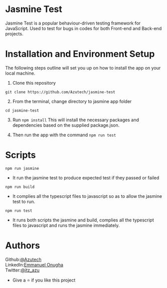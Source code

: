 # Jasmine Test

Jasmine Test is a popular behaviour-driven testing framework for JavaScript. Used to test for bugs in codes for both Front-end and Back-end projects.

# Installation and Environment Setup

The following steps outline will set you up on how to install the app on your local machine.

1. Clone this repository 

```
git clone https://github.com/Azutech/jasmine-test
```
2. From the terminal, change directory to jasmine app folder 

```
cd jasmine-test
```
3. Run `npm install` This will install the necessary packages and dependencies based on the supplied package.json.

4. Then run the app with the command `npm run test`

# Scripts 

```
npm run jasmine 

```
- It run the jasmine test to produce expected test if they passed or failed

```
npm run build 

```
- It complies all the typescript files to javascript so as to allow the jasmine test to run.

```
npm run test

```

- It runs both scripts the jasmine and build, complies all the typescript files to javascript and runs the jasmine immediately.


# Authors

Github:[@Azutech](https://github.com/Azutech)\
LinkedIn:[Emmanuel Onugha](https://www.linkedin.com/in/emmanuel-onugha/)\
Twitter:[@itz_azu](https://twitter.com/itz_azu)


   - Give a :star: if you like this project
